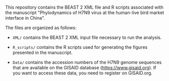 This repository contains the BEAST 2 XML file and R scripts associated with the manuscript "Phylodynamics of H7N9 virus at the human-live bird market interface in China".

The files are organized as follows:

* `XML/` contains the BEAST 2 XML input file necessary to run the analysis.

* `R_scripts/` contains the R scripts used for generating the figures presented in the manuscript.

* `Data/` contains the accession numbers of the H7N9 genome sequences that are available on the GISAID database (https://www.gisaid.org). If you want to access these data, you need to register on GISAID.org.
